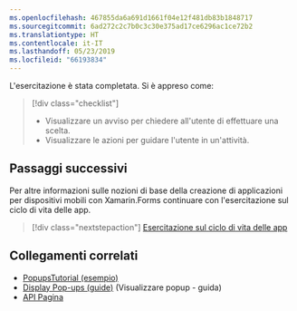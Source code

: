 ```yaml
---
ms.openlocfilehash: 467855da6a691d1661f04e12f481db83b1848717
ms.sourcegitcommit: 6ad272c2c7b0c3c30e375ad17ce6296ac1ce72b2
ms.translationtype: HT
ms.contentlocale: it-IT
ms.lasthandoff: 05/23/2019
ms.locfileid: "66193834"
---
```

L'esercitazione è stata completata. Si è appreso come:

> [!div class="checklist"]
> - Visualizzare un avviso per chiedere all'utente di effettuare una scelta.
> - Visualizzare le azioni per guidare l'utente in un'attività.

## <a name="next-steps"></a>Passaggi successivi

Per altre informazioni sulle nozioni di base della creazione di applicazioni per dispositivi mobili con Xamarin.Forms continuare con l'esercitazione sul ciclo di vita delle app.

> [!div class="nextstepaction"]
> [Esercitazione sul ciclo di vita delle app](~/get-started/tutorials/app-lifecycle/index.yml)

## <a name="related-links"></a>Collegamenti correlati

- [PopupsTutorial (esempio)](https://developer.xamarin.com/samples/xamarin-forms/GetStarted/Tutorials/PopupsTutorial)
- [Display Pop-ups (guide)](~/xamarin-forms/user-interface/pop-ups.md) (Visualizzare popup - guida)
- [API Pagina](xref:Xamarin.Forms.Page)
